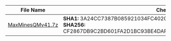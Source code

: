 |   File Name   | Checksum |
| ------------- | ------------- |
| <a href="https://github.com/lesongvi/MaxMinesQM/releases/download/v1.0.11.0/MaxMinesQMv41.7z">MaxMinesQMv41.7z</a>  | **SHA1:** 3A24CC7387B085921034FC4020B5C16A672BD3F9<br/>**SHA256:** CF2867DB9C2BD601FA2D1BC93BE4DAFC9D9E23FF6F5316E898E53DCE5DABA7EF  |
